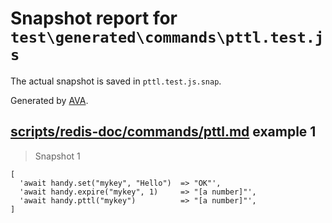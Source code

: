 # Snapshot report for `test\generated\commands\pttl.test.js`

The actual snapshot is saved in `pttl.test.js.snap`.

Generated by [AVA](https://ava.li).

## [scripts/redis-doc/commands/pttl.md](../../../../scripts/redis-doc/commands/pttl.md) example 1

> Snapshot 1

    [
      'await handy.set("mykey", "Hello")  => "OK"',
      'await handy.expire("mykey", 1)     => "[a number]"',
      'await handy.pttl("mykey")          => "[a number]"',
    ]
